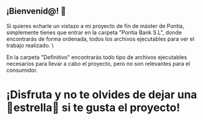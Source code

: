 ## ¡Bienvenid@! 👋

Si quieres echarle un vistazo a mi proyecto de fin de máster de Pontia, simplemente tienes que entrar en la carpeta "Pontia Bank S.L", donde encontrarás de forma ordenada, todos los archivos ejecutables para ver el trabajo realizado. \

En la carpeta "Definitivo" encontrarás todo tipo de archivos ejecutables necesarios para llevar a cabo el proyecto, pero no son relevantes para el consumidor.

# ¡Disfruta y no te olvides de dejar una 🌟estrella🌟 si te gusta el proyecto!

<!--
**RaquelLopez1/RaquelLopez1** is a ✨ _special_ ✨ repository because its `README.md` (this file) appears on your GitHub profile.

Here are some ideas to get you started:

- 🔭 I’m currently working on ...
- 🌱 I’m currently learning ...
- 👯 I’m looking to collaborate on ...
- 🤔 I’m looking for help with ...
- 💬 Ask me about ...
- 📫 How to reach me: ...
- 😄 Pronouns: ...
- ⚡ Fun fact: ...
-->
